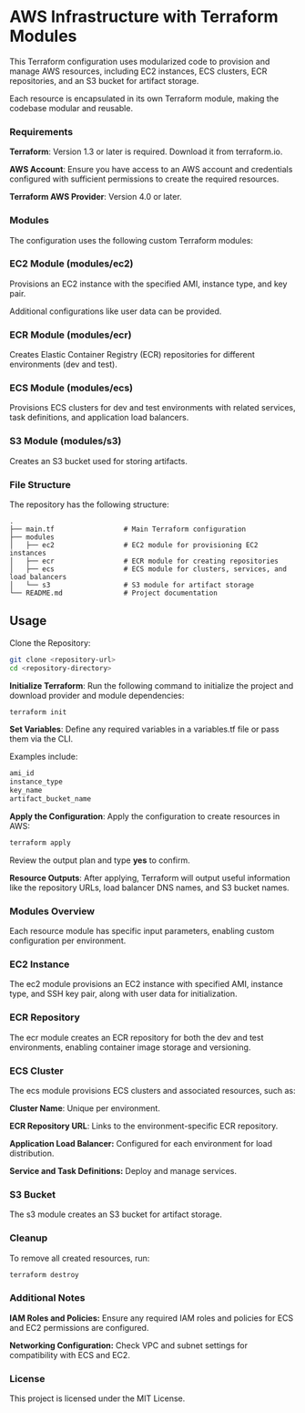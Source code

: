 # AWS Infrastructure with Terraform Modules
This Terraform configuration uses modularized code to provision and manage AWS resources, including EC2 instances, ECS clusters, ECR repositories, and an S3 bucket for artifact storage. 

Each resource is encapsulated in its own Terraform module, making the codebase modular and reusable.

### Requirements
**Terraform**: Version 1.3 or later is required. Download it from terraform.io.

**AWS Account**: Ensure you have access to an AWS account and credentials configured with sufficient permissions to create the required resources.

**Terraform AWS Provider**: Version 4.0 or later.

### Modules
The configuration uses the following custom Terraform modules:

### EC2 Module (modules/ec2)

Provisions an EC2 instance with the specified AMI, instance type, and key pair.

Additional configurations like user data can be provided.

### ECR Module (modules/ecr)

Creates Elastic Container Registry (ECR) repositories for different environments (dev and test).

### ECS Module (modules/ecs)

Provisions ECS clusters for dev and test environments with related services, task definitions, and application load balancers.

### S3 Module (modules/s3)

Creates an S3 bucket used for storing artifacts.

### File Structure
The repository has the following structure:

``` plaintext
.
├── main.tf                 # Main Terraform configuration
├── modules
│   ├── ec2                 # EC2 module for provisioning EC2 instances
│   ├── ecr                 # ECR module for creating repositories
│   ├── ecs                 # ECS module for clusters, services, and load balancers
│   └── s3                  # S3 module for artifact storage
└── README.md               # Project documentation

```

## Usage
Clone the Repository:

```bash
git clone <repository-url>
cd <repository-directory>
```

**Initialize Terraform**: Run the following command to initialize the project and download provider and module dependencies:

```bash
terraform init
```

**Set Variables**: Define any required variables in a variables.tf file or pass them via the CLI. 

Examples include:

```bash
ami_id
instance_type
key_name
artifact_bucket_name
```

**Apply the Configuration**: Apply the configuration to create resources in AWS:

```bash
terraform apply
```

Review the output plan and type **yes** to confirm.

**Resource Outputs**: After applying, Terraform will output useful information like the repository URLs, load balancer DNS names, and S3 bucket names.

### Modules Overview
Each resource module has specific input parameters, enabling custom configuration per environment.

### EC2 Instance
The ec2 module provisions an EC2 instance with specified AMI, instance type, and SSH key pair, along with user data for initialization.

### ECR Repository
The ecr module creates an ECR repository for both the dev and test environments, enabling container image storage and versioning.

### ECS Cluster
The ecs module provisions ECS clusters and associated resources, such as:

**Cluster Name**: Unique per environment.

**ECR Repository URL**: Links to the environment-specific ECR repository.

**Application Load Balancer:** Configured for each environment for load distribution.

**Service and Task Definitions:** Deploy and manage services.

### S3 Bucket
The s3 module creates an S3 bucket for artifact storage.

### Cleanup
To remove all created resources, run:

```bash
terraform destroy
```

### Additional Notes
**IAM Roles and Policies:** Ensure any required IAM roles and policies for ECS and EC2 permissions are configured.

**Networking Configuration:** Check VPC and subnet settings for compatibility with ECS and EC2.

### License
This project is licensed under the MIT License.
